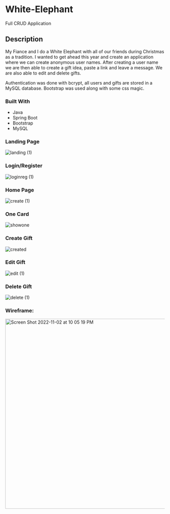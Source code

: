 # White-Elephant
Full CRUD Application

## Description

My Fiance and I do a White Elephant with all of our friends during Christmas as a tradition. I wanted to get ahead this year and create an application where we can create anonymous user names. After creating a user name we are then able to create a gift idea, paste a link and leave a message. We are also able to edit and delete gifts.

Authentication was done with bcrypt, all users and gifts are stored in a MySQL database.
Bootstrap was used along with some css magic. 

### Built With

* Java
* Spring Boot
* Bootstrap
* MySQL



### Landing Page </br>
![landing (1)](https://user-images.githubusercontent.com/96930354/197130267-28c34910-0cb1-4b5f-abcf-d097b2a0c82f.gif)
### Login/Register </br>
![loginreg (1)](https://user-images.githubusercontent.com/96930354/197129544-5661a02c-ecad-4098-bcad-3e0e672c2ec9.gif)
### Home Page </br>
![create (1)](https://user-images.githubusercontent.com/96930354/197133040-a9b2d044-ed13-4491-9462-28a9f6fa37e9.gif)
### One Card </br>
![showone](https://user-images.githubusercontent.com/96930354/197133069-a9fcf583-4d05-4c41-9e94-b222cf2a7a0e.gif)
### Create Gift </br>
![created](https://user-images.githubusercontent.com/96930354/197133337-c074cb62-e453-4897-856d-968b0178bae6.gif)
### Edit Gift </br>
![edit (1)](https://user-images.githubusercontent.com/96930354/197133726-cb74b7e2-fbc8-40b7-a5fd-e429ad668390.gif)
### Delete Gift </br>
![delete (1)](https://user-images.githubusercontent.com/96930354/197133238-35ec23e4-9d31-449f-b818-b24ae73c63f6.gif)

<h3> Wireframe: </h3>
<img width="600" alt="Screen Shot 2022-11-02 at 10 05 19 PM" src="https://user-images.githubusercontent.com/96930354/199640358-35206ec2-a6f4-41ef-a4ff-72439f653383.png">
